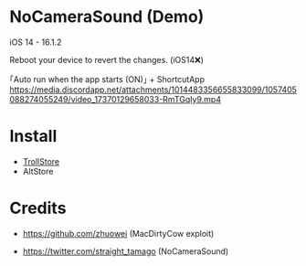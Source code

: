 # NoCameraSound (Demo)

iOS 14 - 16.1.2

Reboot your device to revert the changes. (iOS14❌)

｢Auto run when the app starts (ON)｣ + ShortcutApp
https://media.discordapp.net/attachments/1014483356655833099/1057405088274055249/video_17370129658033-RmTGqIy9.mp4

# Install
- [TrollStore](apple-magnifier://install?url=https://github.com/straight-tamago/NoCameraSound/releases/download/4.7/NoCameraSound-4.7-2.ipa)
- AltStore

# Credits
- https://github.com/zhuowei (MacDirtyCow exploit)

- https://twitter.com/straight_tamago (NoCameraSound)
